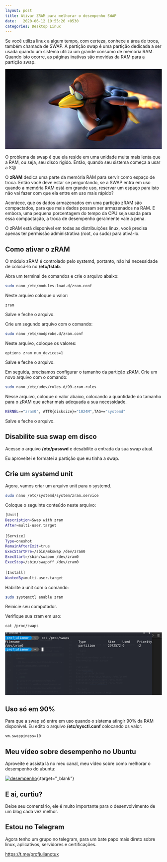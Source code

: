 ```yaml
---
layout: post
title: Ativar ZRAM para melhorar o desempenho SWAP
date:   2020-06-12 19:55:26 +0530
categories: Desktop Linux
---
```


Se você utiliza linux a algum tempo, com certeza, conhece a área de troca, também chamada de SWAP. A partição swap é uma partição dedicada a ser usada quando um sistema utiliza um grande consumo de memória RAM. Quando isto ocorre, as páginas inativas são movidas da RAM para a partição swap.

![zram em uso](/blog/images/zram.png)

O problema da swap é que ela reside em uma unidade muita mais lenta que a RAM, ou seja, seu disco rígido. Então, quando seu sistema começa a usar a S:worried:

O **zRAM** dedica uma parte da memória RAM para servir como espaço de troca. Então você deve estar se perguntando, se a SWAP entra em uso quando a memória RAM está em grande uso, reservar um espaço para isto não vai fazer com que ela entre em uso mais rápido?

Acontece, que os dados armazenados em uma partição zRAM são compactados, para que mais dados possam ser armazenados na RAM. E embora, uma pequena porcentagem do tempo da CPU seja usada para essa compactação, a troca de desempenho geralmente vale a pena. 

O zRAM está disponível em todas as distribuições linux, você precisa apenas ter permissão administrativa (root, ou sudo) para ativá-lo.

## Como ativar o zRAM

O módulo zRAM é controlado pelo systemd, portanto, não há necessidade de colocá-lo no **/etc/fstab**. 

Abra um terminal de comandos e crie o arquivo abaixo:

```bash
sudo nano /etc/modules-load.d/zram.conf
```

Neste arquivo coloque o valor:

```
zram
```

Salve e feche o arquivo.

Crie um segundo arquivo com o comando:

```bash
sudo nano /etc/modprobe.d/zram.conf
```

Neste arquivo, coloque os valores:

```
options zram num_devices=1
```

Salve e feche o arquivo.

Em seguida, precisamos configurar o tamanho da partição zRAM. Crie um novo arquivo com o comando:

```bash
sudo nano /etc/udev/rules.d/99-zram.rules
```

Nesse arquivo, coloque o valor abaixo, colocando a quantidade do tamanho para o zRAM que achar mais adequada a sua necessidade.

```bash
KERNEL=="zram0", ATTR{disksize}="1024M",TAG+="systemd"
```

Salve e feche o arquivo.


## Disabilite sua swap em disco

Acesse o arquivo **/etc/passwd** e desabilite a entrada da sua swap atual. 

Eu aproveitei e formatei a partição que eu tinha a swap.


## Crie um systemd unit

Agora, vamos criar um arquivo unit para o systemd. 

```bash
sudo nano /etc/systemd/system/zram.service
``` 

Coloque o seguinte conteúdo neste arquivo:

```bash
[Unit]
Description=Swap with zram
After=multi-user.target

[Service]
Type=oneshot 
RemainAfterExit=true
ExecStartPre=/sbin/mkswap /dev/zram0
ExecStart=/sbin/swapon /dev/zram0
ExecStop=/sbin/swapoff /dev/zram0

[Install]
WantedBy=multi-user.target
```

Habilite a unit com o comando:

```bash
sudo systemctl enable zram
```

Reinicie seu computador.

Verifique sua zram em uso:

``` 
cat /proc/swaps
```

![zram](/images/zram2.png)


## Uso só em 90%
Para que a swap só entre em uso quando o sistema atingir 90% da RAM disponível. Eu edito o arquivo **/etc/sysctl.conf** colocando os valor:

```bash
vm.swappiness=10
```


## Meu vídeo sobre desempenho no Ubuntu
Aproveite e assista lá no meu canal, meu vídeo sobre como melhorar o desempenho do ubuntu:

[![desempenho](http://img.youtube.com/vi/wA1BIJYZbXI/0.jpg)](http://www.youtube.com/watch?v=wA1BIJYZbXI "desempenho"){:target="_blank"}

## E ai, curtiu? 
Deixe seu comentário, ele é muito importante para o desenvolvimento de um blog cada vez melhor.

## Estou no Telegram
Agora tenho um grupo no telegram, para um bate papo mais direto sobre linux, aplicativos, servidores e certificações.

<https://t.me/profjulianotux>

